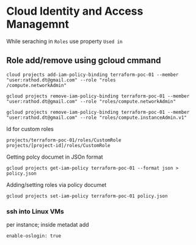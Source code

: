 # Cloud Identity and Access Managemnt
While seraching in `Roles` use property `Used in`

## Role add/remove using gcloud cmmand
```
cloud projects add-iam-policy-binding terraform-poc-01 --member "user:rathod.dt@gmail.com" --role "roles
/compute.networkAdmin"

gcloud projects remove-iam-policy-binding terraform-poc-01 --member "user:rathod.dt@gmail.com" --role "roles/compute.networkAdmin"

gcloud projects remove-iam-policy-binding terraform-poc-01 --member "user:rathod.dt@gmail.com" --role "roles/compute.instanceAdmin.v1"
```

Id for custom roles
```
projects/terraform-poc-01/roles/CustomRole
projects/[project-id]/roles/CustomRole
```

Getting polcy documet in JSOn format
```
gcloud projects get-iam-policy terraform-poc-01 --format json > policy.json
```

Adding/setting roles via policy documet
```
gcloud projects set-iam-policy terraform-poc-01 policy.json
```

### ssh into Linux VMs
per instance; inside metadat add  
```
enable-oslogin: true
```

